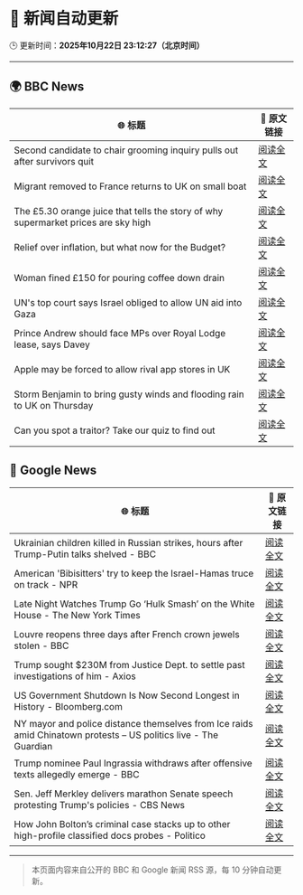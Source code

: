 # 🧠 新闻自动更新

🕒 更新时间：**2025年10月22日 23:12:27（北京时间）**

---

## 🌍 BBC News

| 🌐 标题 | 🔗 原文链接 |
|--------|-------------|
| Second candidate to chair grooming inquiry pulls out after survivors quit | [阅读全文](https://www.bbc.com/news/articles/c629zvnd5lno?at_medium=RSS&at_campaign=rss) |
| Migrant removed to France returns to UK on small boat | [阅读全文](https://www.bbc.com/news/articles/clykzx43v0po?at_medium=RSS&at_campaign=rss) |
| The £5.30 orange juice that tells the story of why supermarket prices are sky high | [阅读全文](https://www.bbc.com/news/articles/c397n3jl3z8o?at_medium=RSS&at_campaign=rss) |
| Relief over inflation, but what now for the Budget? | [阅读全文](https://www.bbc.com/news/articles/cvg4d13p33yo?at_medium=RSS&at_campaign=rss) |
| Woman fined £150 for pouring coffee down drain | [阅读全文](https://www.bbc.com/news/articles/cg435gg66gpo?at_medium=RSS&at_campaign=rss) |
| UN's top court says Israel obliged to allow UN aid into Gaza | [阅读全文](https://www.bbc.com/news/articles/c17pqxzl0yzo?at_medium=RSS&at_campaign=rss) |
| Prince Andrew should face MPs over Royal Lodge lease, says Davey | [阅读全文](https://www.bbc.com/news/articles/c0exgrgd9w2o?at_medium=RSS&at_campaign=rss) |
| Apple may be forced to allow rival app stores in UK | [阅读全文](https://www.bbc.com/news/articles/c04gz1wx706o?at_medium=RSS&at_campaign=rss) |
| Storm Benjamin to bring gusty winds and flooding rain to UK on Thursday | [阅读全文](https://www.bbc.com/weather/articles/c1d043xek30o?at_medium=RSS&at_campaign=rss) |
| Can you spot a traitor? Take our quiz to find out | [阅读全文](https://www.bbc.com/news/articles/cx20545pdedo?at_medium=RSS&at_campaign=rss) |

## 📰 Google News

| 🌐 标题 | 🔗 原文链接 |
|--------|-------------|
| Ukrainian children killed in Russian strikes, hours after Trump-Putin talks shelved - BBC | [阅读全文](https://news.google.com/rss/articles/CBMiWkFVX3lxTE5pX0RtQlMyaGU5M1M4VXJIb0pueE1DVV94T3VQMUNkNXFlRC14WVZ3dEVMZTJ4Uk5oS0JERFNQdTdJZFlYRjZKcV9UbmtoUlNmdnZpU2l0NmJfd9IBX0FVX3lxTE82dzliaFQ3TWtQTHdWa3BUX2tudE45VmNtc1B0QkZZOWhuRTM5X0I2TXJkZ2FxR0J4T09zU1EyMm1CbW9tVlF0SHJYT2tUV09CN3dBWmdicWJLdkhXTG1v?oc=5) |
| American 'Bibisitters' try to keep the Israel-Hamas truce on track - NPR | [阅读全文](https://news.google.com/rss/articles/CBMifEFVX3lxTE9mN1hSaGd3M2xCMUM3SmxULXhTWWs0anBHVWh2bXFoeXl0OHFjQ0RSV2laUkxRM1dMSE9qNDdzQzlqYi1rZXZvYVRXUzJEQUhPTGVlemR4YThxdGtBdlRYSGZQWGNvNGI5cWpONGRmSUFybVl4cnplS2h4bWE?oc=5) |
| Late Night Watches Trump Go ‘Hulk Smash’ on the White House - The New York Times | [阅读全文](https://news.google.com/rss/articles/CBMinwFBVV95cUxPS3h4dEE0OXV3c19PSVhZT2U3Q2w4TlZzemU0TnZ1NEVyaDZCS2l2ZmhpNGtuNno0alVQTFZzMDBtQU1RN2ZIc2lwMlRWTmMzeUlvUlE1Y0JfQUxvMS0xNjR3bHdITEJzdERfYmI3anZIa0taSXYwaG5SLUEtV2NLekV4NDE1TFItX29hN1B5RGZLOWZOaklwRWlBWVNYWEE?oc=5) |
| Louvre reopens three days after French crown jewels stolen - BBC | [阅读全文](https://news.google.com/rss/articles/CBMiWkFVX3lxTFBuUVFnTVhYTkxPTGc1WU54ckJmQmhfNm1ZWHJ1STNDWVNhTVBfWFVzZnhUc1RZdGxsV2FqdHgzZFVWRTl0OW1qR3hJMDFfak50Q1JpWjBnTktnZ9IBX0FVX3lxTFBrYldsNmhiUWx5dEJjNjRDMXd5S04xT0RxbTdqaDRkcjJpVVN4M1YwOElCbTlpdVZLWF9WQU1wcUNKZjVxNXQyYjZ1dERqS0U3RGRHLXU3Q21mbXg4RDNz?oc=5) |
| Trump sought $230M from Justice Dept. to settle past investigations of him - Axios | [阅读全文](https://news.google.com/rss/articles/CBMihwFBVV95cUxPMkoxMHpUU0UzVnlxV3VnU2dlZVFhNV85TWhudVNKV3Q4TmNBVWt6S2ZKVldMVmFoRnQ4QV9JY0RuZXo2QzhsejYxTEFka3M2dWZvRHJUbnNleUlDTEs0WlNLSWUxdDVKNS1xWUNOY285QVlXNDlrRXEzZjFkaF8wRnRoTW4xNWc?oc=5) |
| US Government Shutdown Is Now Second Longest in History - Bloomberg.com | [阅读全文](https://news.google.com/rss/articles/CBMiqgFBVV95cUxNemI3V0IwY21pTmFOV3FZUG9NSmgzZEFWWEtyY01KOHc1OThIWUhSYk9mdzFjS3VpR2cxTlV0aVV1TWtfLURGVG1RZzY4UVlEdWE1cGg0NFdnQTNsd1VZeVhMazBDdk54eF9RV2pPaWtPZzBNN0J2Wkg0WTZmdUxSbTNnbFRpQ2pSWl9DTFdsVFQtZWx3TEZNRmYzZXBZSWR5QzA0czc2Wmh5Zw?oc=5) |
| NY mayor and police distance themselves from Ice raids amid Chinatown protests – US politics live - The Guardian | [阅读全文](https://news.google.com/rss/articles/CBMizAFBVV95cUxNNzZmZTZhRU5SdkJqZ0Y3VUpNUzI2bktOUXd1V3YxbGxVYVVKUHJKWEtLaG1neV9jUlZrY2lkTkxzc0pkYy10WkM4dnFLYjE2dUZGdjhxVkc5blBWdVN6dDRsNFdIaXJYbW9hdHhUMlJWWFlPVFo4dDc1ajJUQnpyYVE0V2tpYkdXREJuYmxvVzVlc1RjUUV5c2tNdW4tTWUzRHhWa0NJRkhKWDU4SkxaTTNSbVJrNzRrdmhicGxzb3pHRnNleUpvYkhGa3A?oc=5) |
| Trump nominee Paul Ingrassia withdraws after offensive texts allegedly emerge - BBC | [阅读全文](https://news.google.com/rss/articles/CBMiWkFVX3lxTE1SekgzeE4wcmRobzJKME8tdWRaczU2LTE2VWd0NjRpQWlhNWZfZWRTVzMwaFVxUXR4SmdfeXFrcndkMlpoM2R1bm01cjhwcWp3N2xGMUstY015d9IBX0FVX3lxTE10bjlCLXkwOFY3a1dEM2JFYzl5N21Ed3NacWlZemNlQ2NkaE5CblRPOVh1NGtaQUk5TEdmenE1UVVXeENKMG9HT0x0em1vR2RJdGtOSFVSVXh1cXBTczFZ?oc=5) |
| Sen. Jeff Merkley delivers marathon Senate speech protesting Trump's policies - CBS News | [阅读全文](https://news.google.com/rss/articles/CBMib0FVX3lxTE11LW04ZGhLMmQyZEJ3UzVMaGlPZ0FsMEdqNkhpbklYNmNla2VfZkVtc0RFelZzRTRaZ0tRamR3ejRZazZsU19rZDJEZm9IUW03eWRUX3JQOFkwNHZJMTlyeVJPSDNlZDV2MzN0TkFhY9IBdEFVX3lxTE9adlVaVEhka3ZVTE03ZG03VV9ZUkxkQ2J4N0IzWmF3VV9ULTNVUEtSb0FkUFptOHk5aFQ5cjM4dEtOazJSSnBqU2dKaFFJZ0dIaHBmSnZSV09OU3R6REh4Q2VXX0prbmV0YnpHRmU4TmdEZXFm?oc=5) |
| How John Bolton’s criminal case stacks up to other high-profile classified docs probes - Politico | [阅读全文](https://news.google.com/rss/articles/CBMinwFBVV95cUxPY3dfMlo3SXRmNmRkNk9fZlY1MlM5U2dadmlvak9Zb2VzTVVRSVEzUndvX2JxTjJ1cG9vNTB2R2hfMWUxZ09mRmIwdU51UUVYRHBlR1l0T0w5TVR4ZXhHdml6c0xkNlg3d21YNnRsTzBzZ2ZEV3QyRzhobVFOWTdyeUZwSTRJWkNnOFhlc0h0Y2Q3U0FZQmFOVnMtb3FVeFU?oc=5) |

---
> 本页面内容来自公开的 BBC 和 Google 新闻 RSS 源，每 10 分钟自动更新。